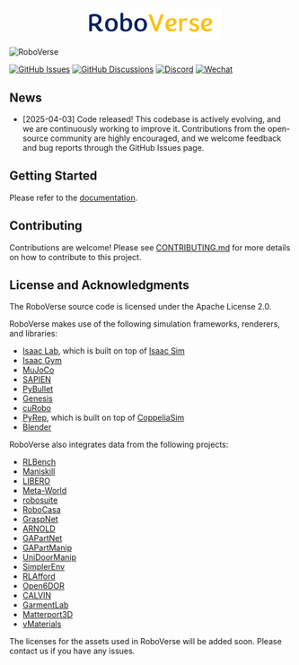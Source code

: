 <p align="center">
  <img src="docs/source/_static/RoboVerse1.svg" width="50%" alt="RoboVerse">
</p>

![RoboVerse](docs/source/metasim/images/tea.jpg)

[![GitHub Issues](https://img.shields.io/github/issues/RoboVerseOrg/RoboVerse)](https://github.com/RoboVerseOrg/RoboVerse/issues)
[![GitHub Discussions](https://img.shields.io/github/discussions/RoboVerseOrg/RoboVerse)](https://github.com/RoboVerseOrg/RoboVerse/discussions)
[![Discord](https://img.shields.io/discord/1356345436927168552?logo=discord)](https://discord.gg/dk8sxFGz)
[![Wechat](https://img.shields.io/badge/wechat-qr_code-green)](docs/source/_static/wechat.jpg)

## News
- [2025-04-03] Code released! This codebase is actively evolving, and we are continuously working to improve it. Contributions from the open-source community are highly encouraged, and we welcome feedback and bug reports through the GitHub Issues page.

## Getting Started
Please refer to the [documentation](https://roboverse.wiki/metasim/).

## Contributing
Contributions are welcome! Please see [CONTRIBUTING.md](./CONTRIBUTING.md) for more details on how to contribute to this project.

## License and Acknowledgments

The RoboVerse source code is licensed under the Apache License 2.0.

RoboVerse makes use of the following simulation frameworks, renderers, and libraries:
- [Isaac Lab](https://github.com/isaac-sim/IsaacLab), which is built on top of [Isaac Sim](https://docs.isaacsim.omniverse.nvidia.com/latest/index.html)
- [Isaac Gym](https://developer.nvidia.com/isaac-gym)
- [MuJoCo](https://github.com/google-deepmind/mujoco)
- [SAPIEN](https://github.com/haosulab/SAPIEN)
- [PyBullet](https://github.com/bulletphysics/bullet3)
- [Genesis](https://github.com/Genesis-Embodied-AI/Genesis)
- [cuRobo](https://github.com/NVlabs/curobo)
- [PyRep](https://github.com/stepjam/PyRep), which is built on top of [CoppeliaSim](https://www.coppeliarobotics.com/)
- [Blender](https://www.blender.org/)

RoboVerse also integrates data from the following projects:
- [RLBench](https://github.com/stepjam/RLBench)
- [Maniskill](https://github.com/haosulab/ManiSkill)
- [LIBERO](https://github.com/Lifelong-Robot-Learning/LIBERO)
- [Meta-World](https://github.com/Farama-Foundation/Metaworld)
- [robosuite](https://github.com/ARISE-Initiative/robosuite)
- [RoboCasa](https://github.com/robocasa/robocasa)
- [GraspNet](https://graspnet.net/)
- [ARNOLD](https://arnold-benchmark.github.io/)
- [GAPartNet](https://github.com/PKU-EPIC/GAPartNet)
- [GAPartManip](https://arxiv.org/abs/2411.18276)
- [UniDoorManip](https://github.com/sectionZ6/UniDoorManip)
- [SimplerEnv](https://github.com/simpler-env/SimplerEnv)
- [RLAfford](https://github.com/hyperplane-lab/RLAfford)
- [Open6DOR](https://github.com/Selina2023/Open6DOR)
- [CALVIN](https://github.com/mees/calvin)
- [GarmentLab](https://github.com/GarmentLab/GarmentLab)
- [Matterport3D](https://github.com/niessner/Matterport)
- [vMaterials](https://developer.nvidia.com/vmaterials)

The licenses for the assets used in RoboVerse will be added soon. Please contact us if you have any issues.
